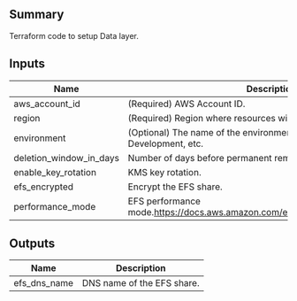 ## Summary

Terraform code to setup Data layer.

## Inputs

| Name | Description | Type | Default | Required |
|------|-------------|:----:|:-----:|:-----:|
| aws\_account\_id | (Required) AWS Account ID. | string | n/a | yes |
| region | (Required) Region where resources will be created. | string | `"ap-southeast-2"` | no |
| environment | (Optional) The name of the environment, e.g. Production, Development, etc. | string | `"Development"` | no |
| deletion\_window\_in\_days | Number of days before permanent removal. | number | `"30"` | no |
| enable\_key\_rotation | KMS key rotation. | bool | `true` | no |
| efs\_encrypted | Encrypt the EFS share. | bool | `true` | no |
| performance\_mode | EFS performance mode.https://docs.aws.amazon.com/efs/latest/ug/performance.html. | string | `"generalPurpose"` | no |

## Outputs

| Name | Description |
|------|-------------|
| efs\_dns\_name | DNS name of the EFS share. |
